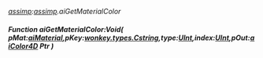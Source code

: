 _[assimp](../../modules/assimp/assimp-module.md):[assimp](../../modules/assimp/assimp-module.md).aiGetMaterialColor_
##### Function aiGetMaterialColor:Void( pMat:[aiMaterial](../../modules/assimp/assimp-aimaterial.md),pKey:[wonkey.types.Cstring](../../modules/wonkey/wonkey-types-cstring.md),type:[UInt](../../modules/wonkey/wonkey-types-uint.md),index:[UInt](../../modules/wonkey/wonkey-types-uint.md),pOut:[aiColor4D](../../modules/assimp/assimp-aicolor4d.md) Ptr )
